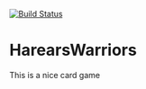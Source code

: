 [![Build Status](https://travis-ci.org/fireowls/HarearsWarriors.svg?branch=master)](https://travis-ci.org/fireowls/HarearsWarriors)

# HarearsWarriors

This is a nice card game
